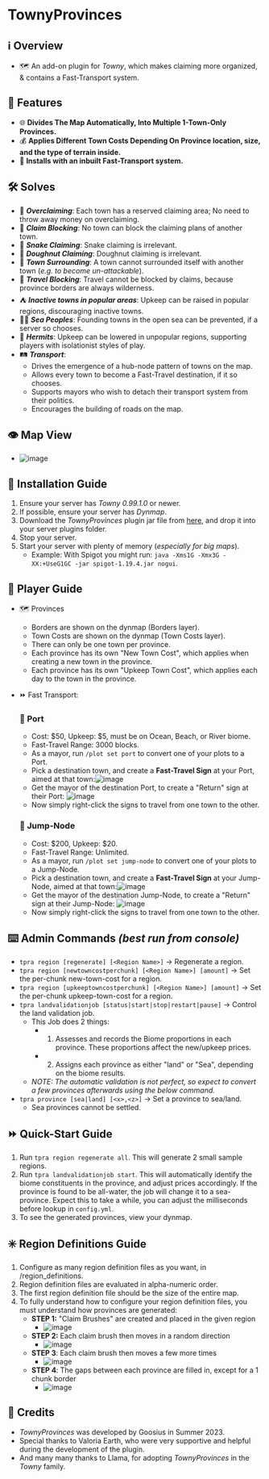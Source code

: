 # TownyProvinces

## :information_source: Overview
- :world_map: An add-on plugin for *Towny*, which makes claiming more organized, & contains a Fast-Transport system.
  
## :gift: Features
- :globe_with_meridians: **Divides The Map Automatically, Into Multiple 1-Town-Only Provinces.**
- :moneybag: **Applies Different Town Costs Depending On Province location, size, and the type of terrain inside.**
- :bullettrain_front: **Installs with an inbuilt Fast-Transport system.**

## :hammer_and_wrench: Solves
- :money_with_wings: ***Overclaiming***: Each town has a reserved claiming area; No need to throw away money on overclaiming.
- :no_entry_sign: ***Claim Blocking***: No town can block the claiming plans of another town.
- :snake: ***Snake Claiming***: Snake claiming is irrelevant.
- :doughnut: ***Doughnut Claiming***: Doughnut claiming is irrelevant.
- :hamburger: ***Town Surrounding***: A town cannot surrounded itself with another town (*e.g. to become un-attackable*).
- :no_pedestrians: ***Travel Blocking***: Travel cannot be blocked by claims, because province borders are always wilderness.
- :tent: ***Inactive towns in popular areas***: Upkeep can be raised in popular regions, discouraging inactive towns.
- :merman: ***Sea Peoples***: Founding towns in the open sea can be prevented, if a server so chooses.
- :santa: ***Hermits***: Upkeep can be lowered in unpopular regions, supporting players with isolationist styles of play.
- :railway_track: ***Transport***:
    - Drives the emergence of a hub-node pattern of towns on the map.
    - Allows every town to become a Fast-Travel destination, if it so chooses.
    - Supports mayors who wish to detach their transport system from their politics.
    - Encourages the building of roads on the map.
    
## :eye: Map View
- ![image](https://github.com/TownyAdvanced/TownyProvinces/assets/50219223/b0778012-7023-4372-b599-b5de6a336d4f)

## :floppy_disk: Installation Guide
1. Ensure your server has *Towny 0.99.1.0* or newer.
2. If possible, ensure your server has *Dynmap*.
3. Download the *TownyProvinces* plugin jar file from [here](https://github.com/TownyAdvanced/TownyProvinces/releases), and drop it into your server plugins folder.
4. Stop your server.
5. Start your server with plenty of memory (*especially for big maps*).
   - Example: With Spigot you might run: `java -Xms1G -Xmx3G -XX:+UseG1GC -jar spigot-1.19.4.jar nogui`.

## :football: Player Guide
- :world_map: Provinces
  - Borders are shown on the dynmap (Borders layer).
  - Town Costs are shown on the dynmap (Town Costs layer).
  - There can only be one town per province.
  - Each province has its own "New Town Cost", which applies when creating a new town in the province.
  - Each province has its own "Upkeep Town Cost", which applies each day to the town in the province.

- :fast_forward: Fast Transport:
  ### :ship: Port
    - Cost: $50, Upkeep: $5, must be on Ocean, Beach, or River biome.
    - Fast-Travel Range: 3000 blocks.
    - As a mayor, run `/plot set port` to convert one of your plots to a Port.
    - Pick a destination town, and create a **Fast-Travel Sign** at your Port, aimed at that town:![image](https://github.com/TownyAdvanced/TownyProvinces/assets/50219223/541b2b53-6501-401c-a46a-1bb493ed6e27)
    - Get the mayor of the destination Port, to create a "Return" sign at their Port: ![image](https://github.com/TownyAdvanced/TownyProvinces/assets/50219223/91f52a8e-b027-4441-9d25-895d64a9ac02)
    - Now simply right-click the signs to travel from one town to the other.
  ### :rocket: Jump-Node
    - Cost: $200, Upkeep: $20.
    - Fast-Travel Range: Unlimited.
    - As a mayor, run `/plot set jump-node` to convert one of your plots to a Jump-Node.
    - Pick a destination town, and create a **Fast-Travel Sign** at your Jump-Node, aimed at that town:![image](https://github.com/TownyAdvanced/TownyProvinces/assets/50219223/541b2b53-6501-401c-a46a-1bb493ed6e27)
    - Get the mayor of the destination Jump-Node, to create a "Return" sign at their Jump-Node: ![image](https://github.com/TownyAdvanced/TownyProvinces/assets/50219223/91f52a8e-b027-4441-9d25-895d64a9ac02)
    - Now simply right-click the signs to travel from one town to the other.

## :keyboard: Admin Commands *(best run from console)*
- `tpra region [regenerate] [<Region Name>]` -> Regenerate a region.
- `tpra region [newtowncostperchunk] [<Region Name>] [amount]` -> Set the per-chunk new-town-cost for a region.
- `tpra region [upkeeptowncostperchunk] [<Region Name>] [amount]` -> Set the per-chunk upkeep-town-cost for a region.
- `tpra landvalidationjob [status|start|stop|restart|pause]` -> Control the land validation job.
  - This Job does 2 things:
    - 1. Assesses and records the Biome proportions in each province. These proportions affect the new/upkeep prices.
    - 2. Assigns each province as either "land" or "Sea", depending on the biome results.
  - *NOTE: The automatic validation is not perfect, so expect to convert a few provinces afterwards using the below command.* 
- `tpra province [sea|land] [<x>,<z>]` -> Set a province to sea/land.
  - Sea provinces cannot be settled.
 
## :fast_forward: Quick-Start Guide
1. Run `tpra region regenerate all`. This will generate 2 small sample regions.
2. Run `tpra landvalidationjob start`. This will automatically identify the biome constituents in the province, and adjust prices accordingly. If the province is found to be all-water, the job will change it to a sea-province. Expect this to take a while, you can adjust the milliseconds before lookup in `config.yml`.
3. To see the generated provinces, view your dynmap. 

## :eight_spoked_asterisk: Region Definitions Guide
1. Configure as many region definition files as you want, in /region_definitions.
2. Region definition files are evaluated in alpha-numeric order.
3. The first region definition file should be the size of the entire map.
4. To fully understand how to configure your region definition files, you must understand how provinces are generated:
   * **STEP 1:** "Claim Brushes" are created and placed in the given region
     * ![image](https://github.com/TownyAdvanced/TownyProvinces/assets/50219223/1770c063-8cc2-453e-9b91-e169fd0bb5d5)
   * **STEP 2:** Each claim brush then moves in a random direction
     * ![image](https://github.com/TownyAdvanced/TownyProvinces/assets/50219223/ad00cc6e-573f-421e-80b7-0e8430e4065e)
   * **STEP 3**: Each claim brush then moves a few more times
     * ![image](https://github.com/TownyAdvanced/TownyProvinces/assets/50219223/ee7871f0-6c55-4050-beb7-10dd69b45306)
   * **STEP 4**: The gaps between each province are filled in, except for a 1 chunk border
     * ![image](https://github.com/TownyAdvanced/TownyProvinces/assets/50219223/570039a4-7a5b-4280-ad32-debc0f1110db)

## :scroll: Credits
- *TownyProvinces* was developed by Goosius in Summer 2023.
- Special thanks to Valoria Earth, who were very supportive and helpful during the development of the plugin.
- And many many thanks to Llama, for adopting *TownyProvinces* in the *Towny* family.

